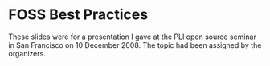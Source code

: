 FOSS Best Practices
===================

These slides were for a presentation I gave at the PLI open source
seminar in San Francisco on 10 December 2008. The topic had been
assigned by the organizers.
